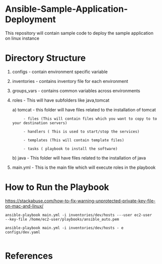 # Ansible-Sample-Application-Deployment
This repository will contain sample code to deploy the sample application on linux instance




# Directory Structure
  1. configs - contain environment specific variable
  2. inventories - contains inventory file for each environment
  3. groups_vars - contains common variables across environments
  4. roles - This will have subfolders like java,tomcat

       a) tomcat - this folder will have files related to the installation of tomcat

              - files (This will contain files which you want to copy to to your destination servers)

              - handlers ( This is used to start/stop the services)

              - templates (This will contain template files)

              - tasks ( playbook to install the software)

        b) java - This folder will have files related to the installation of java

  5. main.yml - This is the main file which will execute roles in the playbook


# How to Run the Playbook

https://stackabuse.com/how-to-fix-warning-unprotected-private-key-file-on-mac-and-linux/

```
ansible-playbook main.yml -i inventories/dev/hosts ---user ec2-user
--key-file /home/ec2-user/playbooks/ansible_auto.pem

ansible-playbook main.yml -i inventories/dev/hosts - e configs/dev.yaml


```
# References


